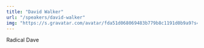 ```yaml
---
title: "David Walker"
url: "/speakers/david-walker"
img: "https://s.gravatar.com/avatar/fda51d068069483b779b8c1191d0b9a9?s=80"
---
```


Radical Dave